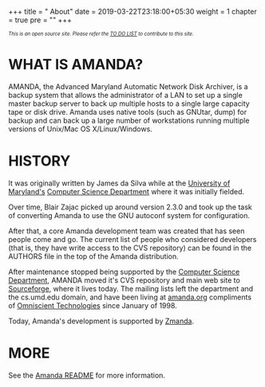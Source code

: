 +++
title = "     About"
date = 2019-03-22T23:18:00+05:30
weight = 1
chapter = true
pre = "<i class='fas fa-info-circle'></i>"
+++

*<sub><sub>This is an open source site. Please refer the [TO DO LIST](/to_do) to contribute to this site.</sub></sub>*

# WHAT IS AMANDA?
AMANDA, the Advanced Maryland Automatic Network Disk Archiver, is a backup system that allows the administrator of a LAN to set up a single master backup server to back up multiple hosts to a single large capacity tape or disk drive. Amanda uses native tools (such as GNUtar, dump) for backup and can back up a large number of workstations running multiple versions of Unix/Mac OS X/Linux/Windows.

# HISTORY
It was originally written by James da Silva while at the [University of Maryland's](https://www.umd.edu/) [Computer Science Department](https://www.cs.umd.edu/) where it was initially fielded.

Over time, Blair Zajac picked up around version 2.3.0 and took up the task of converting Amanda to use the GNU autoconf system for configuration.

After that, a core Amanda development team was created that has seen people come and go. The current list of people who considered developers (that is, they have write access to the CVS repository) can be found in the AUTHORS file in the top of the Amanda distribution.

After maintenance stopped being supported by the [Computer Science Department](https://www.cs.umd.edu/), AMANDA moved it's CVS repository and main web site to [Sourceforge](https://sourceforge.net/), where it lives today. The mailing lists left the department and the cs.umd.edu domain, and have been living at [amanda.org](/) compliments of [Omniscient Technologies](https://www.omniscient.com/) since January of 1998.

Today, Amanda's development is supported by [Zmanda](https://www.zmanda.com/lightning/).

# MORE
See the [Amanda README](/about/read_me) for more information.